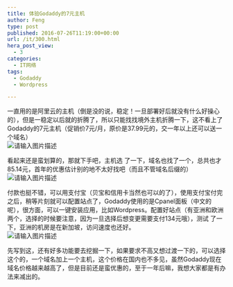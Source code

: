 ```yaml
---
title: 体验Godaddy的7元主机
author: Feng
type: post
published: 2016-07-26T11:19:00+00:00
url: /it/300.html
hera_post_view:
  - 3
categories:
  - IT网络
tags:
  - Godaddy
  - Wordpress

---
```

一直用的是阿里云的主机（倒是没的说，稳定！一旦部署好后就没有什么好操心的），但是一稳定以后就的折腾了，所以只能找找境外主机折腾一下，这不看上了Godaddy的7元主机（促销价7元/月，原价是37.99元的，交一年以上还可以送一个域名）  
<img decoding="async" src="https://cdn.uu126.cn/wp-content/uploads/2016/07/godaddy2.png" alt="请输入图片描述" title="请输入图片描述" /> 

看起来还是蛮划算的，那就下手吧，主机选 了一下，域名也找了一个，总共也才85.14元，首年的优惠估计别的地不太好找吧（而且不管域名后缀的）  
<img decoding="async" src="https://cdn.uu126.cn/wp-content/uploads/2016/07/godaddy3.png" alt="请输入图片描述" title="请输入图片描述" /> 

付款也挺不错，可以用支付宝（贝宝和信用卡当然也可以的了），使用支付宝付完之后，稍等片刻就可以配置站点了，Godaddy使用的是Cpanel面板（中文的呢），很方面，可以一键安装应用，比如Wordpress。配置好站点（有亚洲和欧洲两个，选择的时候要注意，因为一旦选择后想变更需要支付134元哦），测试 了一下，亚洲的机房是在新加坡，访问速度也还好。  
<img decoding="async" src="https://cdn.uu126.cn/wp-content/uploads/2016/07/godaddy1.png" alt="请输入图片描述" title="请输入图片描述" /> 

先写到这，还有好多功能要去挖掘一下，如果要求不高又想过渡一下的，可以选择这个的，一个域名加上一个主机，这个价格在国内也不多见，虽然Godaddy现在域名价格越来越高了，但是目前还是蛮优惠的，至于一年后嘛，我想大家都是有办法来减出的。